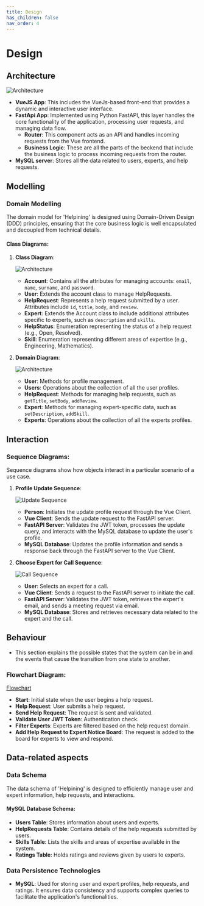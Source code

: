 ```yaml
---
title: Design
has_children: false
nav_order: 4
---
```


# Design

## Architecture

![Architecture](/pictures/architectureDiagram.png)

- **VueJS App**: This includes the VueJs-based front-end that provides a dynamic and interactive user interface.
- **FastApi App**: Implemented using Python FastAPI, this layer handles the core functionality of the application, processing
  user requests, and managing data flow.
  - **Router**: This component acts as an API and handles incoming requests from the Vue frontend.
  - **Business Logic**: These are all the parts of the beckend that include the business logic to process incoming requests from the router.
- **MySQL server**: Stores all the data related to users, experts, and help requests.

## Modelling

### Domain Modelling
The domain model for 'Helpining' is designed using Domain-Driven Design (DDD) principles, ensuring that the core business logic is well encapsulated and decoupled from technical details.

#### Class Diagrams:

1. **Class Diagram**:
   
   ![Architecture](/pictures/classDiagram.png)

   - **Account**: Contains all the attributes for managing accounts:  `email`, `name`, `surname`, and `password`.
   - **User**: Extends the account class to manage HelpRequests.
   - **HelpRequest**: Represents a help request submitted by a user. Attributes include `id`, `title`, `body`, and `review`.
   - **Expert**: Extends the Account class to include additional attributes specific to experts, such as `description` and `skills`.
   - **HelpStatus**: Enumeration representing the status of a help request (e.g., Open, Resolved).
   - **Skill**: Enumeration representing different areas of expertise (e.g., Engineering, Mathematics).

3. **Domain Diagram**:
   
    ![Architecture](/pictures/DomainDiagram.png)

   - **User**: Methods for profile management.
   - **Users**: Operations about the collection of all the user profiles.
   - **HelpRequest**: Methods for managing help requests, such as `getTitle`, `setBody`, `addReview`.
   - **Expert**: Methods for managing expert-specific data, such as `setDescription`, `addSkill`.
   - **Experts**: Operations about the collection of all the experts profiles.

## Interaction

### Sequence Diagrams:
Sequence diagrams show how objects interact in a particular scenario of a use case.

1. **Profile Update Sequence**:
   
    ![Update Sequence ](/pictures/UpdateSeqDiagram.png)

   - **Person**: Initiates the update profile request through the Vue Client.
   - **Vue Client**: Sends the update request to the FastAPI server.
   - **FastAPI Server**: Validates the JWT token, processes the update query, and interacts with the MySQL database to update the user's profile.
   - **MySQL Database**: Updates the profile information and sends a response back through the FastAPI server to the Vue Client.

3. **Choose Expert for Call Sequence**:
   
    ![Call Sequence ](/pictures/callSeqDiagram.png)

   - **User**: Selects an expert for a call.
   - **Vue Client**: Sends a request to the FastAPI server to initiate the call.
   - **FastAPI Server**: Validates the JWT token, retrieves the expert's email, and sends a meeting request via email.
   - **MySQL Database**: Stores and retrieves necessary data related to the expert and the call.

## Behaviour

- This section explains the possible states that the system can be in and the events that cause the transition from one state to another.

### Flowchart Diagram:

[Flowchart](/pictures/flowchartDiagram.png)

- **Start**: Initial state when the user begins a help request.
- **Help Request**: User submits a help request.
- **Send Help Request**: The request is sent and validated.
- **Validate User JWT Token**: Authentication check.
- **Filter Experts**: Experts are filtered based on the help request domain.
- **Add Help Request to Expert Notice Board**: The request is added to the board for experts to view and respond.

## Data-related aspects

### Data Schema
The data schema of 'Helpining' is designed to efficiently manage user and expert information, help requests, and interactions.

#### MySQL Database Schema:

   - **Users Table**: Stores information about users and experts.
   - **HelpRequests Table**: Contains details of the help requests submitted by users.
   - **Skills Table**: Lists the skills and areas of expertise available in the system.
   - **Ratings Table**: Holds ratings and reviews given by users to experts.

### Data Persistence Technologies
- **MySQL**: Used for storing user and expert profiles, help requests, and ratings. It ensures data consistency and supports complex queries to facilitate the application's functionalities.


